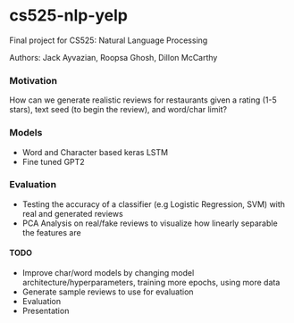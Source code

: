 # cs525-nlp-yelp
Final project for CS525: Natural Language Processing

Authors: Jack Ayvazian, Roopsa Ghosh, Dillon McCarthy

### Motivation
How can we generate realistic reviews for restaurants given a rating (1-5 stars), text seed (to begin the review), and word/char limit?

### Models
* Word and Character based keras LSTM
* Fine tuned GPT2

### Evaluation
* Testing the accuracy of a classifier (e.g Logistic Regression, SVM) with real and generated reviews
* PCA Analysis on real/fake reviews to visualize how linearly separable the features are

#### TODO
* Improve char/word models by changing model architecture/hyperparameters, training more epochs, using more data
* Generate sample reviews to use for evaluation
* Evaluation
* Presentation
